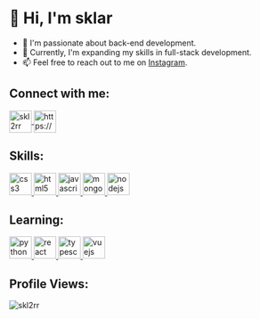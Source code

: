 # 👋 Hi, I'm sklar
- 👀 I'm passionate about back-end development.
- 🌱 Currently, I'm expanding my skills in full-stack development.
- 📫 Feel free to reach out to me on [Instagram](https://www.instagram.com/skl2rr/).

## Connect with me:
<a href="https://instagram.com/skl2rr" target="blank">
  <img align="center" src="https://img.icons8.com/fluency/48/000000/instagram-new.png" alt="skl2rr" height="40" />
</a>
<a href="https://discord.com/users/1052211556735266856" target="blank">
  <img align="center" src="https://img.icons8.com/color/48/000000/discord-logo--v1.png" alt="https://discord.com/users/1052211556735266856" height="40" />
</a>

## Skills:
<a href="https://www.w3schools.com/css/" target="_blank" rel="noreferrer">
  <img src="https://img.icons8.com/color/48/000000/css3.png" alt="css3" height="40"/>
</a>
<a href="https://www.w3.org/html/" target="_blank" rel="noreferrer">
  <img src="https://img.icons8.com/color/48/000000/html-5--v1.png" alt="html5" height="40"/>
</a>
<a href="https://developer.mozilla.org/en-US/docs/Web/JavaScript" target="_blank" rel="noreferrer">
  <img src="https://img.icons8.com/color/48/000000/javascript--v1.png" alt="javascript" height="40"/>
</a>
<a href="https://www.mongodb.com/" target="_blank" rel="noreferrer">
  <img src="https://img.icons8.com/color/48/000000/mongodb.png" alt="mongodb" height="40"/>
</a>
<a href="https://nodejs.org" target="_blank" rel="noreferrer">
  <img src="https://img.icons8.com/color/48/000000/nodejs.png" alt="nodejs" height="40"/>
</a>

## Learning:
<a href="https://www.python.org" target="_blank" rel="noreferrer">
  <img src="https://img.icons8.com/color/48/000000/python--v1.png" alt="python" height="40"/>
</a>
<a href="https://reactjs.org/" target="_blank" rel="noreferrer">
  <img src="https://img.icons8.com/color/48/000000/react-native.png" alt="react" height="40"/>
</a>
<a href="https://www.typescriptlang.org/" target="_blank" rel="noreferrer">
  <img src="https://img.icons8.com/color/48/000000/typescript.png" alt="typescript" height="40"/>
</a>
<a href="https://vuejs.org/" target="_blank" rel="noreferrer">
  <img src="https://img.icons8.com/color/48/000000/vue-js.png" alt="vuejs" height="40"/>
</a>

## Profile Views:
<p align="left">
  <img src="https://komarev.com/ghpvc/?username=skl2rr&label=Profile%20views&color=0e75b6&style=flat" alt="skl2rr" />
</p>


